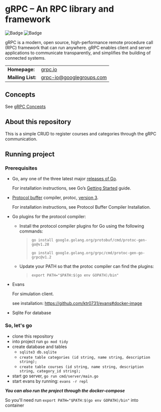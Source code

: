 # gRPC – An RPC library and framework

![Badge](https://img.shields.io/static/v1?label=go&message=1.20&color=blue&style=for-the-badge&logo=Go)
![Badge](https://img.shields.io/static/v1?label=RPC&message=%20&color=blue&style=for-the-badge&logo=Google)

gRPC is a modern, open source, high-performance remote procedure call (RPC)
framework that can run anywhere. gRPC enables client and server applications to
communicate transparently, and simplifies the building of connected systems.

<table>
  <tr>
    <td><b>Homepage:</b></td>
    <td><a href="https://grpc.io/">grpc.io</a></td>
  </tr>
  <tr>
    <td><b>Mailing List:</b></td>
    <td><a href="https://groups.google.com/forum/#!forum/grpc-io">grpc-io@googlegroups.com</a></td>
  </tr>
</table>

## Concepts

See [gRPC Concepts](CONCEPTS.md)

## About this repository

This is a simple CRUD to register courses and categories through the gRPC communication.

## Running project
### Prerequisites
- Go, any one of the three latest major [releases of Go](https://golang.org/doc/devel/release.html).
  
  For installation instructions, see Go’s [Getting Started](https://golang.org/doc/install) guide.

- [Protocol buffer](https://developers.google.com/protocol-buffers) compiler, protoc, [version 3](https://protobuf.dev/programming-guides/proto3).

  For installation instructions, see Protocol Buffer Compiler Installation.

- Go plugins for the protocol compiler:

  - Install the protocol compiler plugins for Go using the following commands:

    > `go install google.golang.org/protobuf/cmd/protoc-gen-go@v1.28`
    > 
    > `go install google.golang.org/grpc/cmd/protoc-gen-go-grpc@v1.2`

  - Update your PATH so that the protoc compiler can find the plugins:

    > `export PATH="$PATH:$(go env GOPATH)/bin"`

- Evans

  For simulation client.

  see installation: https://github.com/ktr0731/evans#docker-image

- Sqlite
  For database

### So, let's go

- clone this repository
- into project run `go mod tidy`
- create database and tables
  - `sqlite3 db.sqlite`
  - `create table categories (id string, name string, description string);`
  - `create table courses (id string, name string, description string, category_id string);`
- start go server, `go run cmd/server/main.go`
- start evans by running: `evans -r repl`
  
***You can also run the project through the docker-compose***

So you'll need run `export PATH="$PATH:$(go env GOPATH)/bin"` into container
